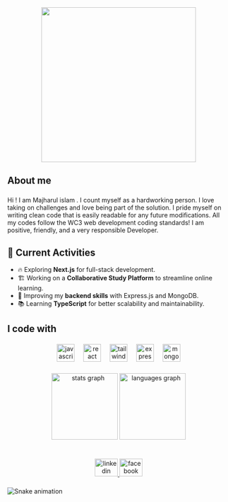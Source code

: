 <div align="center">
  <img height="350" src="https://github.com/user-attachments/assets/3c268fbd-029b-4755-813c-226ab8234b98"  />
</div>

###

<h2 align="left">About me</h2>

###

<p align="left">Hi ! I am Majharul islam . I count myself as a hardworking person. I love taking on challenges and love being part of the solution. I pride myself on writing clean code that is easily readable for any future modifications. All my codes follow the WC3 web development coding standards! I am positive, friendly, and a very responsible Developer.</p>

###

## 🚀 Current Activities
- 🔥 Exploring **Next.js** for full-stack development.
- 🏗️ Working on a **Collaborative Study Platform** to streamline online learning.
- 🎯 Improving my **backend skills** with Express.js and MongoDB.
- 📚 Learning **TypeScript** for better scalability and maintainability.

###

<h2 align="left">I code with</h2>

###

<div align="center">
  <img src="https://cdn.jsdelivr.net/gh/devicons/devicon/icons/javascript/javascript-original.svg" height="40" alt="javascript logo"  />
  <img width="12" />
  <img src="https://cdn.jsdelivr.net/gh/devicons/devicon/icons/react/react-original.svg" height="40" alt="react logo"  />
  <img width="12" />
  <img src="https://cdn.simpleicons.org/tailwindcss/06B6D4" height="40" alt="tailwindcss logo"  />
  <img width="12" />
  <img src="https://skillicons.dev/icons?i=express" height="40" alt="express logo"  />
  <img width="12" />
  <img src="https://cdn.simpleicons.org/mongodb/47A248" height="40" alt="mongodb logo"  />
</div>

###

<div align="center">
  <img src="https://github-readme-stats.vercel.app/api?username=Majharulislam1&hide_title=false&hide_rank=false&show_icons=true&include_all_commits=true&count_private=true&disable_animations=false&theme=dracula&locale=en&hide_border=false&order=1" height="150" alt="stats graph"  />
  <img src="https://github-readme-stats.vercel.app/api/top-langs?username=Majharulislam1&locale=en&hide_title=false&layout=compact&card_width=320&langs_count=5&theme=dracula&hide_border=false&order=2" height="150" alt="languages graph"  />
</div>

###

<h1 align="left"></h1>

###

<div align="center">
  <a href="https://www.linkedin.com/in/majharul-islam535/" target="_blank">
    <img src="https://raw.githubusercontent.com/maurodesouza/profile-readme-generator/master/src/assets/icons/social/linkedin/default.svg" width="52" height="40" alt="linkedin logo"  />
  </a>
  <a href="https://www.facebook.com/majhurul.islam.90/" target="_blank">
    <img src="https://raw.githubusercontent.com/maurodesouza/profile-readme-generator/master/src/assets/icons/social/facebook/default.svg" width="52" height="40" alt="facebook logo"  />
  </a>
</div>

###

<img src="https://raw.githubusercontent.com/Majharulislam1/Majharulislam1/output/snake.svg" alt="Snake animation" />

###
